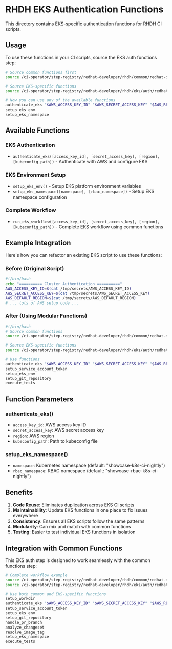 # RHDH EKS Authentication Functions

This directory contains EKS-specific authentication functions for RHDH CI scripts.

## Usage

To use these functions in your CI scripts, source the EKS auth functions step:

```bash
# Source common functions first
source /ci-operator/step-registry/redhat-developer/rhdh/common/redhat-developer-rhdh-common-commands.sh

# Source EKS-specific functions
source /ci-operator/step-registry/redhat-developer/rhdh/eks/auth/redhat-developer-rhdh-eks-auth-commands.sh

# Now you can use any of the available functions
authenticate_eks "$AWS_ACCESS_KEY_ID" "$AWS_SECRET_ACCESS_KEY" "$AWS_REGION" "$KUBECONFIG_PATH"
setup_eks_env
setup_eks_namespace
```

## Available Functions

### EKS Authentication
- `authenticate_eks([access_key_id], [secret_access_key], [region], [kubeconfig_path])` - Authenticate with AWS and configure EKS

### EKS Environment Setup
- `setup_eks_env()` - Setup EKS platform environment variables
- `setup_eks_namespace([namespace], [rbac_namespace])` - Setup EKS namespace configuration

### Complete Workflow
- `run_eks_workflow([access_key_id], [secret_access_key], [region], [kubeconfig_path])` - Complete EKS workflow using common functions

## Example Integration

Here's how you can refactor an existing EKS script to use these functions:

### Before (Original Script)
```bash
#!/bin/bash
echo "========== Cluster Authentication =========="
AWS_ACCESS_KEY_ID=$(cat /tmp/secrets/AWS_ACCESS_KEY_ID)
AWS_SECRET_ACCESS_KEY=$(cat /tmp/secrets/AWS_SECRET_ACCESS_KEY)
AWS_DEFAULT_REGION=$(cat /tmp/secrets/AWS_DEFAULT_REGION)
# ... lots of AWS setup code ...
```

### After (Using Modular Functions)
```bash
#!/bin/bash
# Source common functions
source /ci-operator/step-registry/redhat-developer/rhdh/common/redhat-developer-rhdh-common-commands.sh

# Source EKS-specific functions
source /ci-operator/step-registry/redhat-developer/rhdh/eks/auth/redhat-developer-rhdh-eks-auth-commands.sh

# Use functions
authenticate_eks "$AWS_ACCESS_KEY_ID" "$AWS_SECRET_ACCESS_KEY" "$AWS_REGION" "$KUBECONFIG_PATH"
setup_service_account_token
setup_eks_env
setup_git_repository
execute_tests
```

## Function Parameters

### authenticate_eks()
- `access_key_id`: AWS access key ID
- `secret_access_key`: AWS secret access key  
- `region`: AWS region
- `kubeconfig_path`: Path to kubeconfig file

### setup_eks_namespace()
- `namespace`: Kubernetes namespace (default: "showcase-k8s-ci-nightly")
- `rbac_namespace`: RBAC namespace (default: "showcase-rbac-k8s-ci-nightly")

## Benefits

1. **Code Reuse**: Eliminates duplication across EKS CI scripts
2. **Maintainability**: Update EKS functions in one place to fix issues everywhere
3. **Consistency**: Ensures all EKS scripts follow the same patterns
4. **Modularity**: Can mix and match with common functions
5. **Testing**: Easier to test individual EKS functions in isolation

## Integration with Common Functions

This EKS auth step is designed to work seamlessly with the common functions step:

```bash
# Complete workflow example
source /ci-operator/step-registry/redhat-developer/rhdh/common/redhat-developer-rhdh-common-commands.sh
source /ci-operator/step-registry/redhat-developer/rhdh/eks/auth/redhat-developer-rhdh-eks-auth-commands.sh

# Use both common and EKS-specific functions
setup_workdir
authenticate_eks "$AWS_ACCESS_KEY_ID" "$AWS_SECRET_ACCESS_KEY" "$AWS_REGION" "$KUBECONFIG_PATH"
setup_service_account_token
setup_eks_env
setup_git_repository
handle_pr_branch
analyze_changeset
resolve_image_tag
setup_eks_namespace
execute_tests
```
